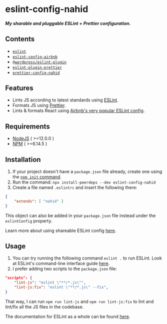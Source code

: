 # eslint-config-nahid

##### My sharable and pluggable ESLint + Prettier configuration.

## Contents

-   [`eslint`](https://www.npmjs.com/package/eslint)
-   [`eslint-config-airbnb`](https://www.npmjs.com/package/eslint-config-airbnb)
-   [`@wordpress/eslint-plugin`](https://www.npmjs.com/package/@wordpress/eslint-plugin)
-   [`eslint-plugin-prettier`](https://www.npmjs.com/package/eslint-plugin-prettier)
-   [`prettier-config-nahid`](https://www.npmjs.com/package/prettier-config-nahid)

## Features

-   Lints JS according to latest standards using [ESLint](https://www.npmjs.com/package/eslint).
-   Formats JS using [Prettier](https://www.npmjs.com/package/prettier).
-   Lints & formats React using [Airbnb's very popular ESLint config](https://www.npmjs.com/package/eslint-config-airbnb).

## Requirements

-   [NodeJS](https://nodejs.org/en/) ( >=12.0.0 )
-   [NPM](https://www.npmjs.com/) ( >=6.14.5 )

## Installation

1. If your project doesn't have a `package.json` file already, create one using the [`npm init` command](https://docs.npmjs.com/cli-commands/init.html).
2. Run the command: `npx install-peerdeps --dev eslint-config-nahid`
3. Create a file named `.eslintrc` and insert the following there:

```json
{
	"extends": [ "nahid" ]
}
```

This object can also be added in your `package.json` file instead under the `eslintConfig` property.

Learn more about using shareable ESLint config [here]("eslintConfig":).

## Usage

1. You can try running the following command `eslint .` to run ESLint. Look at ESLint's command-line interface guide [here](<[https://eslint.org/docs/user-guide/command-line-interface](https://eslint.org/docs/user-guide/command-line-interface)>).
2. I prefer adding two scripts to the `package.json` file:

```json
"scripts": {
	"lint-js": "eslint \"**/*.js\"",
	"lint-js:fix": "eslint \"**/*.js\" --fix",
}
```

That way, I can run `npm run lint-js` and `npm run lint-js:fix` to lint and lint/fix all the JS files in the codebase.

The documentation for ESLint as a whole can be found [here](https://eslint.org/docs/user-guide/getting-started).
